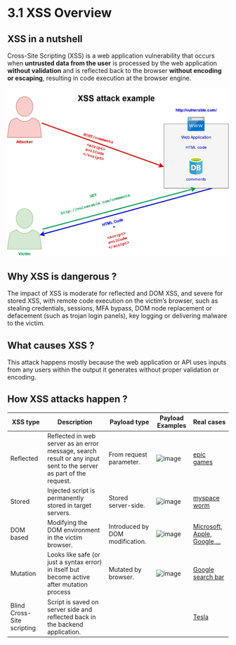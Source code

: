 # 3.1 XSS Overview 

## XSS in a nutshell

Cross-Site Scripting (XSS) is a web application vulnerability that occurs when **untrusted data from the user** is processed by the web application **without validation** and is reflected back to the browser **without encoding or escaping**, resulting in code execution at the browser engine.

![xss-wf](../../assets/xss-wf.png)

## Why XSS is dangerous ?

The impact of XSS is moderate for reflected and DOM XSS, and severe for stored XSS, with remote code execution on the victim’s browser, such as stealing credentials, sessions, MFA bypass, DOM node replacement or defacement (such as trojan login panels), key logging or delivering malware to the victim.

## What causes XSS ?

This attack happens mostly because the web application or API uses inputs from any users within the output it generates without proper validation or encoding.

## How XSS attacks happen ?


| XSS type                  | Description                                                                                                        |  Payload type                  |  Payload Examples | Real cases                                                                                      |
|---------------------------|--------------------------------------------------------------------------------------------------------------------|--------------------------------|-------------------|-------------------------------------------------------------------------------------------------|
| Reflected                 | Reflected in web server as an error message, search result or any input sent to the server as part of the request. | From request parameter.        |![image](https://user-images.githubusercontent.com/1529433/174054218-bef943dc-1f60-4621-ba5f-4d4b10504111.png)|[epic games](https://www.techspot.com/news/78304-epic-games-weaknesses-check-point-hack-fortnite-accounts.html)|
| Stored                    | Injected script is permanently stored in target servers.                                                           | Stored server-side.            | ![image](https://user-images.githubusercontent.com/1529433/174054511-5e9a54ef-5b8c-4b53-907a-644ecd3a147b.png)|[myspace worm](https://www.vice.com/en/article/wnjwb4/the-myspace-worm-that-changed-the-internet-forever )|
| DOM based                 | Modifying the DOM environment in the victim browser.                                                               | Introduced by DOM modification.|![image](https://user-images.githubusercontent.com/1529433/174054599-3d7619d8-571c-4ada-9a05-9a7d3f3b5898.png)|[Microsoft, Apple, Google,...](https://www.acunetix.com/blog/articles/chronicles-dom-based-xss/)                                                |
| Mutation                  | Looks like safe (or just a syntax error) in itself but become active after mutation process                        | Mutated by browser.            | ![image](https://user-images.githubusercontent.com/1529433/174054791-2beee000-a47f-431f-bcac-fba3a6018e43.png)|[Google search bar](https://www.acunetix.com/blog/web-security-zone/mutation-xss-in-google-search/)                                                                                                 |
| Blind Cross-Site scripting| Script is saved on server side and reflected back in the backend application.                                      |                                |                   |[Tesla](https://samcurry.net/cracking-my-windshield-and-earning-10000-on-the-tesla-bug-bounty-program/)|
